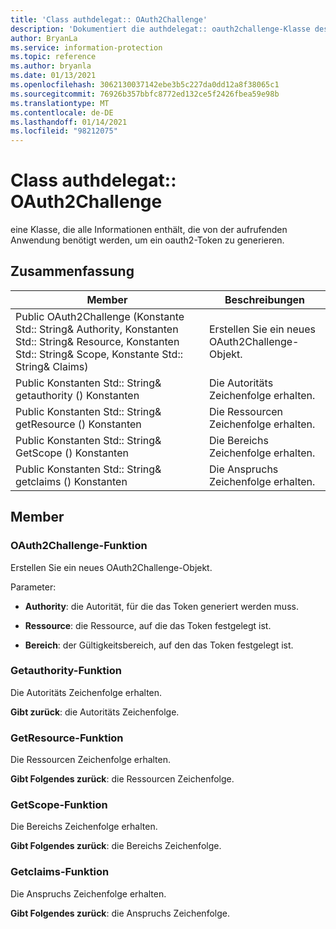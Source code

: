 ```yaml
---
title: 'Class authdelegat:: OAuth2Challenge'
description: 'Dokumentiert die authdelegat:: oauth2challenge-Klasse des Microsoft Information Protection (MIP) SDK.'
author: BryanLa
ms.service: information-protection
ms.topic: reference
ms.author: bryanla
ms.date: 01/13/2021
ms.openlocfilehash: 3062130037142ebe3b5c227da0dd12a8f38065c1
ms.sourcegitcommit: 76926b357bbfc8772ed132ce5f2426fbea59e98b
ms.translationtype: MT
ms.contentlocale: de-DE
ms.lasthandoff: 01/14/2021
ms.locfileid: "98212075"
---
```

# <a name="class-authdelegateoauth2challenge"></a>Class authdelegat:: OAuth2Challenge 
eine Klasse, die alle Informationen enthält, die von der aufrufenden Anwendung benötigt werden, um ein oauth2-Token zu generieren.
  
## <a name="summary"></a>Zusammenfassung
 Member                        | Beschreibungen                                
--------------------------------|---------------------------------------------
Public OAuth2Challenge (Konstante Std:: String& Authority, Konstanten Std:: String& Resource, Konstanten Std:: String& Scope, Konstante Std:: String& Claims)  |  Erstellen Sie ein neues OAuth2Challenge-Objekt.
Public Konstanten Std:: String& getauthority () Konstanten  |  Die Autoritäts Zeichenfolge erhalten.
Public Konstanten Std:: String& getResource () Konstanten  |  Die Ressourcen Zeichenfolge erhalten.
Public Konstanten Std:: String& GetScope () Konstanten  |  Die Bereichs Zeichenfolge erhalten.
Public Konstanten Std:: String& getclaims () Konstanten  |  Die Anspruchs Zeichenfolge erhalten.
  
## <a name="members"></a>Member
  
### <a name="oauth2challenge-function"></a>OAuth2Challenge-Funktion
Erstellen Sie ein neues OAuth2Challenge-Objekt.

Parameter:  
* **Authority**: die Autorität, für die das Token generiert werden muss. 


* **Ressource**: die Ressource, auf die das Token festgelegt ist. 


* **Bereich**: der Gültigkeitsbereich, auf den das Token festgelegt ist.


  
### <a name="getauthority-function"></a>Getauthority-Funktion
Die Autoritäts Zeichenfolge erhalten.

  
**Gibt zurück**: die Autoritäts Zeichenfolge.
  
### <a name="getresource-function"></a>GetResource-Funktion
Die Ressourcen Zeichenfolge erhalten.

  
**Gibt Folgendes zurück**: die Ressourcen Zeichenfolge.
  
### <a name="getscope-function"></a>GetScope-Funktion
Die Bereichs Zeichenfolge erhalten.

  
**Gibt Folgendes zurück**: die Bereichs Zeichenfolge.
  
### <a name="getclaims-function"></a>Getclaims-Funktion
Die Anspruchs Zeichenfolge erhalten.

  
**Gibt Folgendes zurück**: die Anspruchs Zeichenfolge.